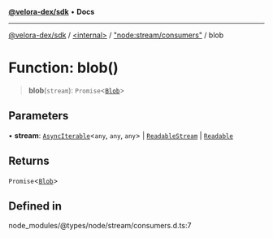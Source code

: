 [**@velora-dex/sdk**](../../../../README.md) • **Docs**

***

[@velora-dex/sdk](../../../../globals.md) / [\<internal\>](../../../README.md) / ["node:stream/consumers"](../README.md) / blob

# Function: blob()

> **blob**(`stream`): `Promise`\<[`Blob`](../../../classes/Blob.md)\>

## Parameters

• **stream**: [`AsyncIterable`](../../../interfaces/AsyncIterable.md)\<`any`, `any`, `any`\> \| [`ReadableStream`](../../../interfaces/ReadableStream.md) \| [`Readable`](../../../classes/Readable.md)

## Returns

`Promise`\<[`Blob`](../../../classes/Blob.md)\>

## Defined in

node\_modules/@types/node/stream/consumers.d.ts:7
